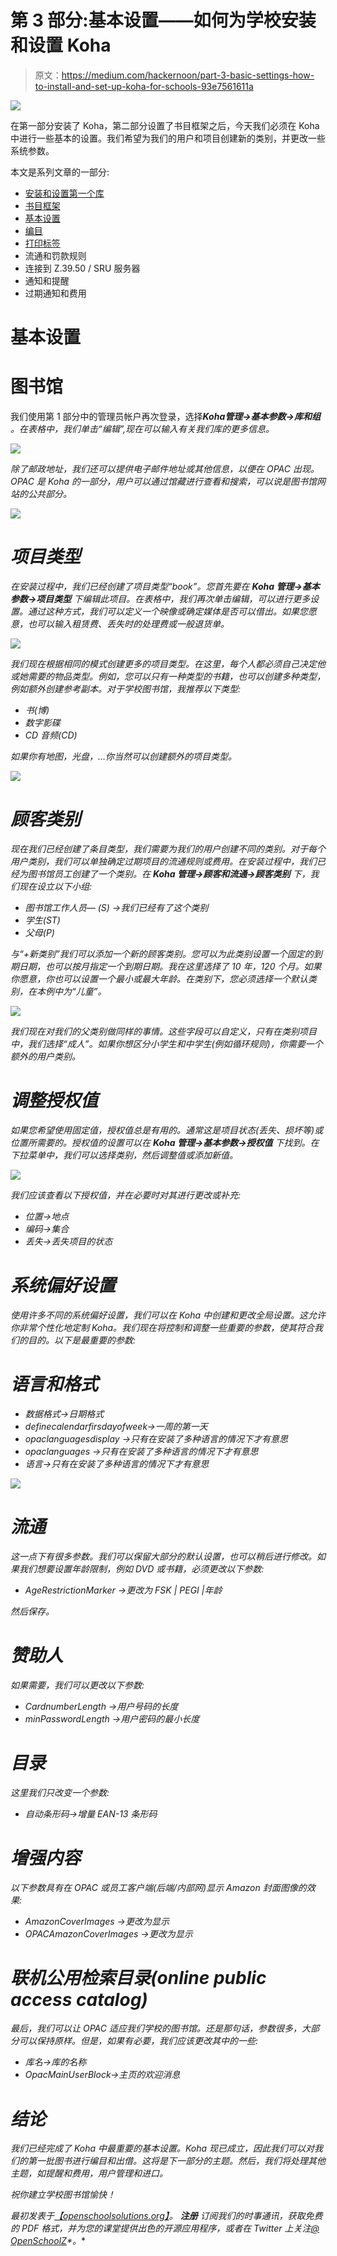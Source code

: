 # 第 3 部分:基本设置——如何为学校安装和设置 Koha

> 原文：<https://medium.com/hackernoon/part-3-basic-settings-how-to-install-and-set-up-koha-for-schools-93e7561611a>

![](img/381778882c0e144fbf9646dcbe9b538d.png)

在第一部分安装了 Koha，第二部分设置了书目框架之后，今天我们必须在 Koha 中进行一些基本的设置。我们希望为我们的用户和项目创建新的类别，并更改一些系统参数。

本文是系列文章的一部分:

*   [安装和设置第一个库](https://openschoolsolutions.org/how-to-install-and-set-up-koha-for-schools-part-1/)
*   [书目框架](https://openschoolsolutions.org/bibliographic-framework-install-koha-schools/)
*   [基本设置](https://openschoolsolutions.org/part-3-basic-settings-how-to-install-and-set-up-koha-for-schools/)
*   [编目](https://openschoolsolutions.org/part-4-cataloging-how-to-install-and-set-up-koha-for-schools/)
*   [打印标签](https://openschoolsolutions.org/part-5-label-creator-how-to-install-and-set-up-koha-for-schools/)
*   流通和罚款规则
*   连接到 Z.39.50 / SRU 服务器
*   通知和提醒
*   过期通知和费用

# 基本设置

# 图书馆

我们使用第 1 部分中的管理员帐户再次登录，选择***Koha*******管理→基本参数→库和组*** 。在表格中，我们单击“编辑”,现在可以输入有关我们库的更多信息。*

*![](img/19abb7bd55c22d9a69e78f513dfd45d8.png)*

*除了邮政地址，我们还可以提供电子邮件地址或其他信息，以便在 OPAC 出现。OPAC 是 Koha 的一部分，用户可以通过馆藏进行查看和搜索，可以说是图书馆网站的公共部分。*

*![](img/9533b405914da78c4c7f6993422323b2.png)*

# *项目类型*

*在安装过程中，我们已经创建了项目类型“book”。您首先要在 ***Koha 管理→基本参数→项目类型*** 下编辑此项目。在表格中，我们再次单击编辑，可以进行更多设置。通过这种方式，我们可以定义一个映像或确定媒体是否可以借出。如果您愿意，也可以输入租赁费、丢失时的处理费或一般退货单。*

*![](img/953bc7dd2a549f788851ea694e209e59.png)*

*我们现在根据相同的模式创建更多的项目类型。在这里，每个人都必须自己决定他或她需要的物品类型。例如，您可以只有一种类型的书籍，也可以创建多种类型，例如额外创建参考副本。对于学校图书馆，我推荐以下类型:*

*   *书(博)*
*   *数字影碟*
*   *CD 音频(CD)*

*如果你有地图，光盘，…你当然可以创建额外的项目类型。*

*![](img/5bc3522ebcf6ab01de3bbd60b3a765d4.png)*

# *顾客类别*

*现在我们已经创建了条目类型，我们需要为我们的用户创建不同的类别。对于每个用户类别，我们可以单独确定过期项目的流通规则或费用。在安装过程中，我们已经为图书馆员工创建了一个类别。在 ***Koha 管理→顾客和流通→顾客类别*** 下，我们现在设立以下小组:*

*   *图书馆工作人员— (S) →我们已经有了这个类别*
*   *学生(ST)*
*   *父母(P)*

*与“+新类别”我们可以添加一个新的顾客类别。您可以为此类别设置一个固定的到期日期，也可以按月指定一个到期日期。我在这里选择了 10 年，120 个月。如果你愿意，你也可以设置一个最小或最大年龄。在类别下，您必须选择一个默认类别，在本例中为“儿童”。*

*![](img/0cc7bd0b88b4dc5649dde5854b7a4986.png)*

*我们现在对我们的父类别做同样的事情。这些字段可以自定义，只有在类别项目中，我们选择“成人”。如果你想区分小学生和中学生(例如循环规则)，你需要一个额外的用户类别。*

# *调整授权值*

*如果您希望使用固定值，授权值总是有用的。通常这是项目状态(丢失、损坏等)或位置所需要的。授权值的设置可以在 ***Koha 管理→基本参数→授权值*** 下找到。在下拉菜单中，我们可以选择类别，然后调整值或添加新值。*

*![](img/64327e8c58a08b67e5a7d45bc766fb81.png)*

*我们应该查看以下授权值，并在必要时对其进行更改或补充:*

*   *位置→地点*
*   *编码→集合*
*   *丢失→丢失项目的状态*

# *系统偏好设置*

*使用许多不同的系统偏好设置，我们可以在 Koha 中创建和更改全局设置。这允许你非常个性化地定制 Koha。我们现在将控制和调整一些重要的参数，使其符合我们的目的。以下是最重要的参数:*

# *语言和格式*

*   *数据格式→日期格式*
*   *definecalendarfirsdayofweek→一周的第一天*
*   *opaclanguagesdisplay →只有在安装了多种语言的情况下才有意思*
*   *opaclanguages →只有在安装了多种语言的情况下才有意思*
*   *语言→只有在安装了多种语言的情况下才有意思*

*![](img/1c5276f3299491460033ea313aefc688.png)*

# *流通*

*这一点下有很多参数。我们可以保留大部分的默认设置，也可以稍后进行修改。如果我们想要设置年龄限制，例如 DVD 或书籍，必须更改以下参数:*

*   *AgeRestrictionMarker →更改为 FSK | PEGI |年龄*

*然后保存。*

# *赞助人*

*如果需要，我们可以更改以下参数:*

*   *CardnumberLength →用户号码的长度*
*   *minPasswordLength →用户密码的最小长度*

# *目录*

*这里我们只改变一个参数:*

*   *自动条形码→增量 EAN-13 条形码*

# *增强内容*

*以下参数具有在 OPAC 或员工客户端(后端/内部网)显示 Amazon 封面图像的效果:*

*   *AmazonCoverImages →更改为显示*
*   *OPACAmazonCoverImages →更改为显示*

# *联机公用检索目录(online public access catalog)*

*最后，我们可以让 OPAC 适应我们学校的图书馆。还是那句话，参数很多，大部分可以保持原样。但是，如果有必要，我们应该更改其中的一些:*

*   *库名→库的名称*
*   *OpacMainUserBlock→主页的欢迎消息*

# *结论*

*我们已经完成了 Koha 中最重要的基本设置。Koha 现已成立，因此我们可以对我们的第一批图书进行编目和出借。这将是下一部分的主题。然后，我们将处理其他主题，如提醒和费用，用户管理和进口。*

*祝你建立学校图书馆愉快！*

**最初发表于*[*【openschoolsolutions.org】*](https://openschoolsolutions.org/part-3-basic-settings-how-to-install-and-set-up-koha-for-schools/)*。* ***注册*** *订阅我们的时事通讯，获取免费的 PDF 格式，并为您的课堂提供出色的开源应用程序，或者在 Twitter 上关注*[*@ OpenSchoolZ*](https://twitter.com/OpenSchoolZ)*。**
